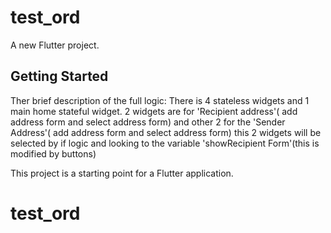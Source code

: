 # test_ord

A new Flutter project.

## Getting Started

Ther brief description of the full logic:
There is 4 stateless widgets and 1 main home stateful widget.
2 widgets are for 'Recipient address'( add address form and select address form) and other 2 for the 'Sender Address'( add address form and select address form)
this 2 widgets will be selected by if logic and looking to the variable 'showRecipient Form'(this is modified by buttons)




This project is a starting point for a Flutter application.

# test_ord

